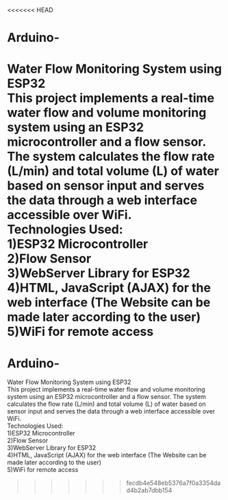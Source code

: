 <<<<<<< HEAD
# Arduino-
Water Flow Monitoring System using ESP32
<br>
This project implements a real-time water flow and volume monitoring system using an ESP32 microcontroller and a flow sensor. The system calculates the flow rate (L/min) and total volume (L) of water based on sensor input and serves the data through a web interface accessible over WiFi.
<br>
Technologies Used:
<br>
1)ESP32 Microcontroller
<br>
2)Flow Sensor
<br>
3)WebServer Library for ESP32
<br>
4)HTML, JavaScript (AJAX) for the web interface (The Website can be made later according to the user)
<br>
5)WiFi for remote access
=======
# Arduino-
Water Flow Monitoring System using ESP32
<br>
This project implements a real-time water flow and volume monitoring system using an ESP32 microcontroller and a flow sensor. The system calculates the flow rate (L/min) and total volume (L) of water based on sensor input and serves the data through a web interface accessible over WiFi.
<br>
Technologies Used:
<br>
1)ESP32 Microcontroller
<br>
2)Flow Sensor
<br>
3)WebServer Library for ESP32
<br>
4)HTML, JavaScript (AJAX) for the web interface (The Website can be made later according to the user)
<br>
5)WiFi for remote access
>>>>>>> fecdb4e548eb5376a7f0a3354dad4b2ab7dbb154
